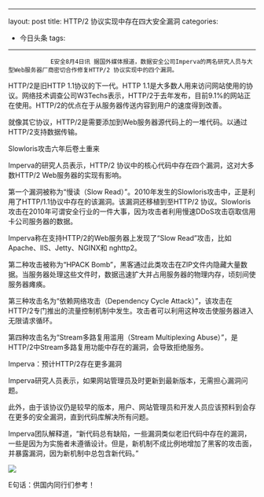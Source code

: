 
---
layout: post
title: HTTP/2 协议实现中存在四大安全漏洞
categories:
- 今日头条
tags:
---
				E安全8月4日讯 据国外媒体报道，数据安全公司Imperva的两名研究人员与大型Web服务器厂商密切合作修复HTTP/2 协议实现中的四个漏洞。

HTTP/2是旧HTTP 1.1协议的下一代。HTTP 1.1是大多数人用来访问网站使用的协议。网络技术调查公司W3Techs表示，HTTP/2于去年发布，目前9.1%的网站正在使用。HTTP/2的优点在于从服务器传送内容到用户的速度得到改善。

就像其它协议，HTTP/2是需要添加到Web服务器源代码上的一堆代码。以通过HTTP/2支持数据传输。

Slowloris攻击六年后卷土重来

Imperva的研究人员表示，HTTP/2 协议中的核心代码中存在四个漏洞，这对大多数HTTP/2 Web服务器的实现有影响。

第一个漏洞被称为“慢读（Slow Read）”。2010年发生的Slowloris攻击中，正是利用了HTTP/1.1协议中存在的该漏洞。该漏洞还移植到至HTTP/2 协议。Slowloris攻击在2010年可谓安全行业的一件大事，因为攻击者利用慢速DDoS攻击窃取信用卡公司服务器的数据。

Imperva称在支持HTTP/2的Web服务器上发现了“Slow Read”攻击，比如Apache、IIS、Jetty、NGINX和 nghttp2。

第二种攻击被称为“HPACK Bomb”，黑客通过此类攻击在ZIP文件内隐藏大量数据。当服务器处理这些文件时，数据迅速扩大并占用服务器的物理内存，顷刻间使服务器瘫痪。

第三种攻击名为“依赖网络攻击（Dependency Cycle Attack）”，该攻击在HTTP/2专门推出的流量控制机制中发生。攻击者可以利用这种攻击使服务器进入无限请求循环。

第四种攻击名为“Stream多路复用滥用（Stream Multiplexing Abuse）”，是HTTP/2中Stream多路复用功能中存在的漏洞，会导致拒绝服务。

Imperva：预计HTTP/2存在更多漏洞

Imperva研究人员表示，如果网站管理员及时更新到最新版本，无需担心漏洞问题。

此外，由于该协议仍是较早的版本，用户、网站管理员和开发人员应该预料到会存在更多的安全漏洞，直到代码库解决所有问题。

Imperva团队解释道，“新代码总有缺陷，一些漏洞类似老旧代码中存在的漏洞，一些是因为为实施者未遵循设计。但是，新机制不成比例地增加了黑客的攻击面，并暴露漏洞，因为新机制中总包含新代码。”

![](http://p1.pstatp.com/large/b99001003a7b88b81c6)

E句话：供国内同行们参考！